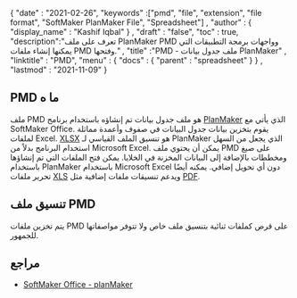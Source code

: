 {
  "date" : "2021-02-26",
  "keywords" :["pmd", "file", "extension", "file format", "SoftMaker PlanMaker File", "Spreadsheet"] ,
  "author" : {
    "display_name" : "Kashif Iqbal"
} ,
  "draft" : "false",
  "toc" : true,
  "description":"تعرف على ملف PlanMaker PMD وواجهات برمجة التطبيقات التي يمكنها إنشاء ملفات PMD وفتحها." ,
  "title" :"PMD - ملف جدول بيانات PlanMaker" ,
  "linktitle" : "PMD",
  "menu" : {
    "docs" : {
      "parent" : "spreadsheet"
}
} ,
  "lastmod" : "2021-11-09"
}

## PMD ما ه

ملف PMD هو ملف جدول بيانات تم إنشاؤه باستخدام برنامج [PlanMaker](https://www.softmaker.de/softmaker-office-planmaker) الذي يأتي مع SoftMaker Office. يقوم بتخزين بيانات جدول البيانات في صفوف وأعمدة مماثلة لملفات Excel. [XLSX](/ar/spreadsheet/xlsx/) هو تنسيق الملف القياسي لـ PlanMaker الذي يجعل من السهل استخدام البرنامج بدلاً من Microsoft Excel. يمكن أن يحتوي ملف PMD على صيغ ومخططات بالإضافة إلى البيانات المخزنة في الخلايا. يمكن فتح الملفات التي تم إنشاؤها باستخدام PlanMaker باستخدام Microsoft Excel دون أي تحويل إضافي. يمكنه أيضًا تحرير ملفات [XLS](/ar/spreadsheet/xls/) ويدعم تنسيقات ملفات إضافية مثل [PDF](/ar/pdf/).

## تنسيق ملف PMD

يتم تخزين ملفات PMD على قرص كملفات ثنائية بتنسيق ملف خاص ولا تتوفر مواصفاتها للجمهور.

## مراجع ##

* [SoftMaker Office - planMaker](https://www.softmaker.de/softmaker-office-planmaker)

